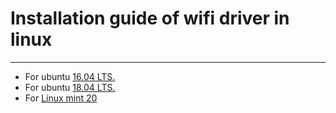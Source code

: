 # Installation guide of wifi driver in linux
--------------------------------------------
- For ubuntu [16.04 LTS.](https://github.com/aniruddha2000/wifi-driver-installation/tree/ubuntu_16.04)
- For ubuntu [18.04 LTS.](https://github.com/aniruddha2000/wifi-driver-installation/tree/ubuntu_18.04)
- For [Linux mint 20](https://forums.linuxmint.com/viewtopic.php?t=233212)
